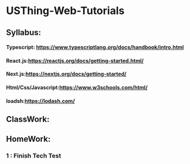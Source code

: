 # USThing-Web-Tutorials

## Syllabus:
#### Typescript: https://www.typescriptlang.org/docs/handbook/intro.html
#### React.js:https://reactjs.org/docs/getting-started.html/
#### Next.js:https://nextjs.org/docs/getting-started/
#### Html/Css/Javascript:https://www.w3schools.com/html/
#### loadsh:https://lodash.com/

## ClassWork:


## HomeWork:
### 1 : Finish Tech Test
